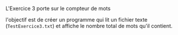 L'Exercice 3 porte sur le compteur de mots

l'objectif est de créer un programme qui lit un fichier texte (`TestExercice3.txt`) et affiche le nombre total de mots qu'il contient.
